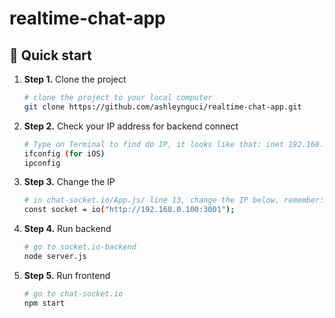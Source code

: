 # realtime-chat-app

## 🚀 Quick start

1.  **Step 1.**
    Clone the project
    ```sh
    # clone the project to your local computer
    git clone https://github.com/ashleynguci/realtime-chat-app.git
    ```
1.  **Step 2.**
    Check your IP address for backend connect
    ```sh
    # Type on Terminal to find do IP, it looks like that: inet 192.168.0.100 netmask 0xffffff00 broadcast 192.168.0.255. Take the 192.168.0.100 part/
    ifconfig (for iOS)
    ipconfig
    ```
1.  **Step 3.**
    Change the IP
    ```sh
    # in chat-socket.io/App.js/ line 13, change the IP below, remember:3001 at the end
    const socket = io("http://192.168.0.100:3001");
    ```
1.  **Step 4.**
    Run backend
    ```sh
    # go to socket.io-backend
    node server.js
    ```
1.  **Step 5.**
    Run frontend
    ```sh
    # go to chat-socket.io
    npm start
    ```
